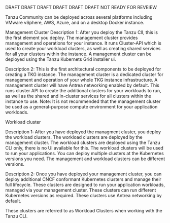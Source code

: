 DRAFT DRAFT DRAFT DRAFT DRAFT DRAFT
NOT READY FOR REVEIEW

Tanzu Community can be deployed across several platforms including VMware vSphere, AWS, Azure, and on a desktop Docker instance.

Management Cluster
Description 1: After you deploy the Tanzu ClI, this is the first element you deploy. The management cluster  provides management and operations for your instance. It runs Cluster-API which is used to create your workload clusters, as well as creating shared services for all your clusters within the instance. A management cluster can be deployed using the Tanzu Kubernets Grid installer ui.

Description 2: This is the first architectural components to be deployed for creating a TKG instance. The management cluster is a dedicated cluster for management and operation of your whole TKG instance infrastructure. A management cluster will have Antrea networking enabled by default. This runs cluster API to create the additional clusters for your workloads to run, as well as the shared and in-cluster services for all clusters within the instance to use.
Note: It is not recommended that the management cluster be used as a general-purpose compute environment for your application workloads.

Workload cluster

Description 1: After you have deployed the managment cluster, you deploy the workload clusters. The workload clusters are deployed by the management cluster. The workload clusters are deployed using the Tanzu CLI only, there is no UI available for this.  The workload clusters will be used to run your applications. You can deploy multiple clusters at the Kubernetes versions you need. The management and workload clusters can be different versions. 

Description 2: Once you have deployed your management cluster, you can deploy additional CNCF conformant Kubernetes clusters and manage their full lifecycle. These clusters are designed to run your application workloads, managed via your management cluster. These clusters can run different Kubernetes versions as required. These clusters use Antrea networking by default.

These clusters are referred to as Workload Clusters when working with the Tanzu CLI.